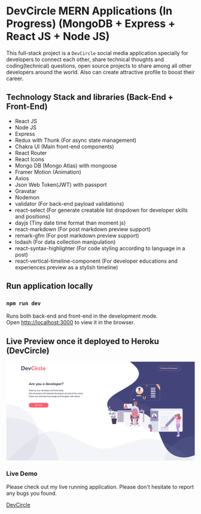 # DevCircle MERN Applications (In Progress) (MongoDB + Express + React JS + Node JS)

This full-stack project is a `DevCircle` social media application specially for developers to connect each other, share technical
thoughts and coding(technical) questions, open source projects to share among all other developers around the world. Also can create attractive profile to boost their career.

## Technology Stack and libraries (Back-End + Front-End)

- React JS
- Node JS
- Express
- Redux with Thunk (For async state management)
- Chakra UI (Main front-end components)
- React Router
- React Icons
- Mongo DB (Mongo Atlas) with mongoose
- Framer Motion (Animation)
- Axios
- Json Web Token(JWT) with passport
- Gravatar
- Nodemon
- validator (For back-end payload validations)
- react-select (For generate creatable list dropdown for developer skills and positions)
- dayjs (Tiny date time format than moment js)
- react-markdown (For post markdown preview support)
- remark-gfm (For post markdown preview support)
- lodash (For data collection manipulation)
- react-syntax-highlighter (For code styling according to language in a post)
- react-vertical-timeline-component (For developer educations and experiences preview as a stylish timeline)

## Run application locally

### `npm run dev`

Runs both back-end and front-end in the development mode.<br />
Open [http://localhost:3000](http://localhost:3000) to view it in the browser.

## Live Preview once it deployed to Heroku (DevCircle)

![DevCircle](https://raw.githubusercontent.com/SubashRandika/devcircle/master/DevCirclePreview.png)

### Live Demo

Please check out my live running application. Please don't hesitate to report any bugs you found.

[DevCircle](https://devcircleapp.herokuapp.com/)
